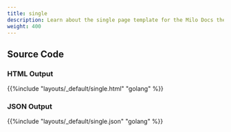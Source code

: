 ```yaml
---
title: single
description: Learn about the single page template for the Milo Docs theme.
weight: 400
---
```


## Source Code 

### HTML Output 

{{%include "layouts/_default/single.html" "golang" %}}

### JSON Output 

{{%include "layouts/_default/single.json" "golang" %}}
